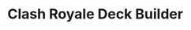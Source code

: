 <html lang="en">
<body>
    <h1>Clash Royale Deck Builder</h1>
    <div id="deck" ondrop="drop(event)" ondragover="allowDrop(event)"></div>
    <div id="card-container" ondrop="drop(event)" ondragover="allowDrop(event)"></div>
    <script>
        let draggedCard = null;
        let cardData = [];
        // Array to store selected cards in the deck
        let deck = [];
        // Function to render the deck
        function renderDeck() {
            const deckContainer = document.getElementById('deck');
            deckContainer.innerHTML = '';
            deck.forEach(card => {
                const cardElement = document.createElement('div');
                cardElement.classList.add('card');
                cardElement.textContent = card.name;
                cardElement.addEventListener('click', () => removeCard(card));
                deckContainer.appendChild(cardElement);
            });
        }
        // Function to add a card to the deck
        function addCard(card) {
            if (deck.length < 8 && !deck.some(c => c.id === card.id)) {
                deck.push(card);
                renderDeck();
            }
        }
        // Function to remove a card from the deck
        function removeCard(card) {
            deck = deck.filter(item => item.id !== card.id);
            renderDeck();
        }
        // Function to allow dropping cards
        function allowDrop(event) {
            event.preventDefault();
        }
        // Function to handle card drag start
        function dragStart(event, card) {
            draggedCard = card;
        }
        // Function to handle dropping a card into the deck
        function drop(event) {
            event.preventDefault();
            if (draggedCard) {
                addCard(draggedCard);
                draggedCard = null;
            }
        }
        // Function to fetch card data from the Clash Royale API
        async function fetchCardData() {
            const apiKey = 'YOUR_API_KEY';
            const response = await fetch(`https://api.clashroyale.com/v1/cards`, {
                headers: {
                    'Authorization': `Bearer ${apiKey}`
                }
            });
            if (response.ok) {
                const data = await response.json();
                cardData = data.items;
                initializeCards();
            } else {
                console.error('Failed to fetch card data');
            }
        }
        // Function to initialize the available cards
        function initializeCards() {
            const cardContainer = document.getElementById('card-container');
            cardData.forEach(card => {
                const cardElement = document.createElement('div');
                cardElement.classList.add('card');
                cardElement.textContent = card.name;
                cardElement.draggable = true;
                cardElement.addEventListener('dragstart', (event) => dragStart(event, card));
                cardContainer.appendChild(cardElement);
            });
        }
        // Initialize the available cards and render the initial deck
        fetchCardData();
        renderDeck();
    </script>
</body>
</html>
